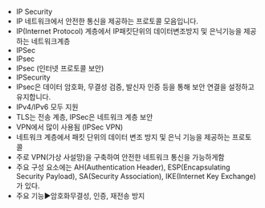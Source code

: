 ﻿- IP Security
- IP 네트워크에서 안전한 통신을 제공하는 프로토콜 모음입니다. 
- IP(Internet Protocol) 계층에서 IP패킷단위의 데이터변조방지 및 은닉기능을 제공하는 네트워크계층
- IPSec
- IPsec
- IPsec (인터넷 프로토콜 보안)
- IPSecurity
- IPsec은 데이터 암호화, 무결성 검증, 발신자 인증 등을 통해 보안 연결을 설정하고 유지합니다. 
- IPv4/IPv6 모두 지원
- TLS는 전송 계층, IPSec은 네트워크 계층 보안
- VPN에서 많이 사용됨 (IPSec VPN)
- 네트워크 계층에서 패킷 단위의 데이터 변조 방지 및 은닉 기능을 제공하는 프로토콜
- 주로 VPN(가상 사설망)을 구축하여 안전한 네트워크 통신을 가능하게함
- 주요 구성 요소에는 AH(Authentication Header), ESP(Encapsulating Security Payload), SA(Security Association), IKE(Internet Key Exchange) 가 있다.
- 주요 기능▶️암호화무결성, 인증, 재전송 방지
